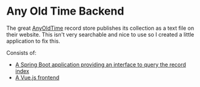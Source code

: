 # Any Old Time Backend

The great [AnyOldTime](http://www.anyoldtime.nl) record store publishes its collection as a text file on their website. This isn't very searchable and nice to use so I created a little application to fix this.

Consists of:
- [A Spring Boot application providing an interface to query the record index](https://github.com/utwyko/any-old-time-backend)
- [A Vue.js frontend](https://github.com/utwyko/any-old-time-frontend)
